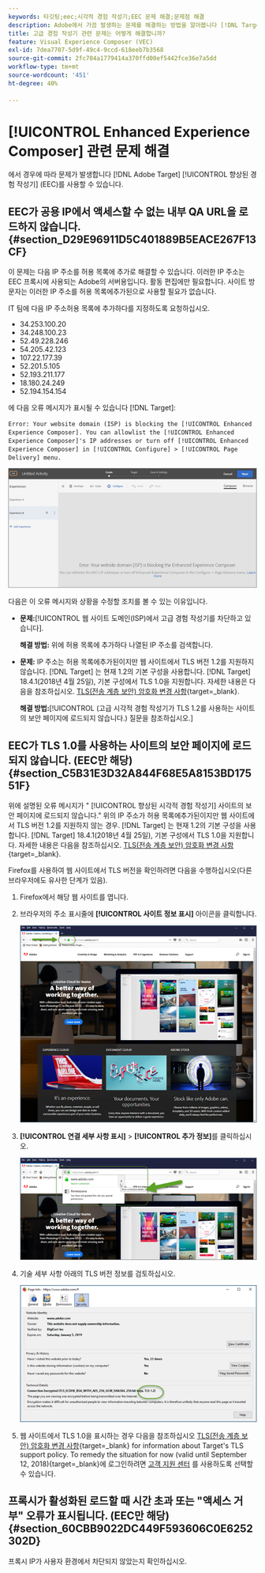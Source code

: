 ```yaml
---
keywords: 타깃팅;eec;시각적 경험 작성기;EEC 문제 해결;문제점 해결
description: Adobe에서 가끔 발생하는 문제를 해결하는 방법을 알아봅니다 [!DNL Target] 특정 조건에서 EEC(향상된 경험 작성기)입니다.
title: 고급 경험 작성기 관련 문제는 어떻게 해결합니까?
feature: Visual Experience Composer (VEC)
exl-id: 7dea7707-5d9f-49c4-9ccd-618eeb7b3568
source-git-commit: 2fc704a1779414a370ffd00ef5442fce36e7a5dd
workflow-type: tm+mt
source-wordcount: '451'
ht-degree: 40%

---
```


#  [!UICONTROL Enhanced Experience Composer] 관련 문제 해결

에서 경우에 따라 문제가 발생합니다 [!DNL Adobe Target] [!UICONTROL 향상된 경험 작성기] (EEC)를 사용할 수 있습니다.

## EEC가 공용 IP에서 액세스할 수 없는 내부 QA URL을 로드하지 않습니다. {#section_D29E96911D5C401889B5EACE267F13CF}

이 문제는 다음 IP 주소를 허용 목록에 추가로 해결할 수 있습니다. 이러한 IP 주소는 EEC 프록시에 사용되는 Adobe의 서버용입니다. 활동 편집에만 필요합니다. 사이트 방문자는 이러한 IP 주소를 허용 목록에추가된으로 사용할 필요가 없습니다.

IT 팀에 다음 IP 주소허용 목록에 추가하다를 지정하도록 요청하십시오.

* 34.253.100.20
* 34.248.100.23
* 52.49.228.246
* 54.205.42.123
* 107.22.177.39
* 52.201.5.105
* 52.193.211.177
* 18.180.24.249
* 52.194.154.154

에 다음 오류 메시지가 표시될 수 있습니다 [!DNL Target]:

`Error: Your website domain (ISP) is blocking the [!UICONTROL Enhanced Experience Composer]. You can allowlist the [!UICONTROL Enhanced Experience Composer]'s IP addresses or turn off [!UICONTROL Enhanced Experience Composer] in [!UICONTROL Configure] > [!UICONTROL Page Delivery] menu.`

![EEC_error 이미지](assets/EEC_error.png)

다음은 이 오류 메시지와 상황을 수정할 조치를 볼 수 있는 이유입니다.

* **문제:**[!UICONTROL 웹 사이트 도메인(ISP)에서 고급 경험 작성기를 차단하고 있습니다].

   **해결 방법:** 위에 허용 목록에 추가하다 나열된 IP 주소를 검색합니다.

* **문제:** IP 주소는 허용 목록에추가된이지만 웹 사이트에서 TLS 버전 1.2를 지원하지 않습니다. [!DNL Target] 는 현재 1.2의 기본 구성을 사용합니다. [!DNL Target] 18.4.1(2018년 4월 25일), 기본 구성에서 TLS 1.0을 지원합니다. 자세한 내용은 다음을 참조하십시오. [TLS(전송 계층 보안) 암호화 변경 사항](https://experienceleague.adobe.com/docs/target-dev/developer/implementation/tls-transport-layer-security-encryption.html){target=_blank}.

   **해결 방법:**[!UICONTROL (고급 시각적 경험 작성기가 TLS 1.2를 사용하는 사이트의 보안 페이지에 로드되지 않습니다.) 질문을 참조하십시오.]

## EEC가 TLS 1.0를 사용하는 사이트의 보안 페이지에 로드되지 않습니다. (EEC만 해당) {#section_C5B31E3D32A844F68E5A8153BD17551F}

위에 설명된 오류 메시지가 &quot; [!UICONTROL 향상된 시각적 경험 작성기] 사이트의 보안 페이지에 로드되지 않습니다.&quot; 위의 IP 주소가 허용 목록에추가된이지만 웹 사이트에서 TLS 버전 1.2를 지원하지 않는 경우. [!DNL Target] 는 현재 1.2의 기본 구성을 사용합니다. [!DNL Target] 18.4.1(2018년 4월 25일), 기본 구성에서 TLS 1.0을 지원합니다. 자세한 내용은 다음을 참조하십시오. [TLS(전송 계층 보안) 암호화 변경 사항](https://experienceleague.adobe.com/docs/target-dev/developer/implementation/tls-transport-layer-security-encryption.html){target=_blank}.

Firefox를 사용하여 웹 사이트에서 TLS 버전을 확인하려면 다음을 수행하십시오(다른 브라우저에도 유사한 단계가 있음).

1. Firefox에서 해당 웹 사이트를 엽니다.
1. 브라우저의 주소 표시줄에 **[!UICONTROL 사이트 정보 표시]** 아이콘을 클릭합니다.

   ![firefox_more_info 이미지](assets/firefox_more_info.png)

1. **[!UICONTROL 연결 세부 사항 표시]** > **[!UICONTROL 추가 정보]**&#x200B;를 클릭하십시오.

   ![firefox_more_info_2 이미지](assets/firefox_more_info_2.png)

1. 기술 세부 사항 아래의 TLS 버전 정보를 검토하십시오.

   ![firefox_more_info_3 이미지](assets/firefox_more_info_3.png)

1. 웹 사이트에서 TLS 1.0을 표시하는 경우 다음을 참조하십시오 [TLS(전송 계층 보안) 암호화 변경 사항](https://experienceleague.adobe.com/docs/target-dev/developer/implementation/tls-transport-layer-security-encryption.html){target=_blank} for information about Target's TLS support policy. To remedy the situation for now (valid until September 12, 2018){target=_blank}에 로그인하려면 [고객 지원 센터](/help/main/cmp-resources-and-contact-information.md#reference_ACA3391A00EF467B87930A450050077C) 를 사용하도록 선택할 수 있습니다.

## 프록시가 활성화된 로드할 때 시간 초과 또는 &quot;액세스 거부&quot; 오류가 표시됩니다. (EEC만 해당) {#section_60CBB9022DC449F593606C0E6252302D}

프록시 IP가 사용자 환경에서 차단되지 않았는지 확인하십시오.
